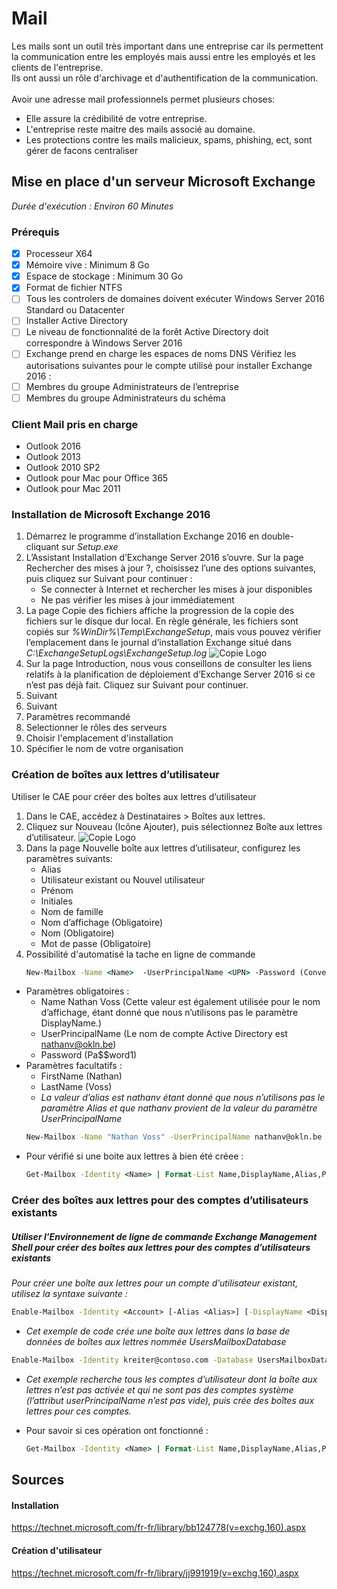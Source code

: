 # Mail
Les mails sont un outil très important dans une entreprise car ils permettent la communication entre les employés mais aussi entre les employés et les clients de l'entreprise.<br>
Ils ont aussi un rôle d'archivage et d'authentification de la communication.<br><br>
Avoir une adresse mail professionnels permet plusieurs choses:
* Elle assure la crédibilité de votre entreprise.
* L'entreprise reste maitre des mails associé au domaine.
* Les protections contre les mails malicieux, spams, phishing, ect, sont gérer de facons centraliser<br>

## Mise en place d'un serveur Microsoft Exchange
*Durée d'exécution : Environ 60 Minutes*
### Prérequis
- [X] Processeur X64
- [X] Mémoire vive : Minimum 8 Go
- [X] Espace de stockage : Minimum 30 Go
- [X] Format de fichier NTFS
- [ ] Tous les controlers de domaines doivent exécuter Windows Server 2016 Standard ou Datacenter 
- [ ] Installer Active Directory
- [ ] Le niveau de fonctionnalité de la forêt Active Directory doit correspondre à Windows Server 2016
- [ ] Exchange prend en charge les espaces de noms DNS
Vérifiez les autorisations suivantes pour le compte utilisé pour installer Exchange 2016 :
- [ ] Membres du groupe Administrateurs de l’entreprise
- [ ] Membres du groupe Administrateurs du schéma
### Client Mail pris en charge
* Outlook 2016
* Outlook 2013
* Outlook 2010 SP2
* Outlook pour Mac pour Office 365
* Outlook pour Mac 2011
### Installation de Microsoft Exchange 2016
1. Démarrez le programme d’installation Exchange 2016 en double-cliquant sur <em>Setup.exe</em>
2. L’Assistant Installation d’Exchange Server 2016 s’ouvre. Sur la page Rechercher des mises à jour ?, choisissez l’une des options suivantes, puis cliquez sur Suivant pour continuer :
   * Se connecter à Internet et rechercher les mises à jour disponibles
   * Ne pas vérifier les mises à jour immédiatement
3. La page Copie des fichiers affiche la progression de la copie des fichiers sur le disque dur local. En règle générale, les fichiers sont copiés sur *%WinDir%\Temp\ExchangeSetup*, mais vous pouvez vérifier l’emplacement dans le journal d’installation Exchange situé dans *C:\ExchangeSetupLogs\ExchangeSetup.log*
                     ![Copie Logo](https://i-technet.sec.s-msft.com/dynimg/IC872138.png "Copie image")
4. Sur la page Introduction, nous vous conseillons de consulter les liens relatifs à la planification de déploiement d’Exchange Server 2016 si ce n’est pas déjà fait. Cliquez sur Suivant pour continuer.
5. Suivant
6. Suivant
7. Paramètres recommandé
8. Selectionner le rôles des serveurs
9. Choisir l'emplacement d'installation
10. Spécifier le nom de votre organisation
### Création de boîtes aux lettres d’utilisateur
Utiliser le CAE pour créer des boîtes aux lettres d’utilisateur
1. Dans le CAE, accédez à Destinataires > Boîtes aux lettres.
2. Cliquez sur Nouveau (Icône Ajouter), puis sélectionnez Boîte aux lettres d’utilisateur.
                  ![Copie Logo](https://i-technet.sec.s-msft.com/dynimg/IC863494.png "Copie image")
3. Dans la page Nouvelle boîte aux lettres d’utilisateur, configurez les paramètres suivants:
   * Alias
   * Utilisateur existant ou Nouvel utilisateur
   * Prénom
   * Initiales
   * Nom de famille
   * Nom d’affichage (Obligatoire)
   * Nom (Obligatoire)
   * Mot de passe (Obligatoire)
4. Possibilité d'automatisé la tache en ligne de commande
   ```cmd
   New-Mailbox -Name <Name>  -UserPrincipalName <UPN> -Password (ConvertTo-SecureString -String '<Password>' -AsPlainText -Force) [-Alias <Alias>] [-FirstName <FirstName>] [-LastName <LastName>] [-DisplayName <DisplayName>] -[OrganizationalUnit <OU>] 
   ```
* Paramètres obligatoires :
   * Name  Nathan Voss (Cette valeur est également utilisée pour le nom d’affichage, étant donné que nous n’utilisons pas le paramètre DisplayName.)
   * UserPrincipalName (Le nom de compte Active Directory est nathanv@okln.be)
   * Password (Pa$$word1)
* Paramètres facultatifs :
   * FirstName (Nathan)
   * LastName (Voss)
   * *La valeur d’alias est nathanv étant donné que nous n’utilisons pas le paramètre Alias et que nathanv provient de la valeur du paramètre UserPrincipalName*
   ```cmd
   New-Mailbox -Name "Nathan Voss" -UserPrincipalName nathanv@okln.be -Password (ConvertTo-SecureString -String 'Pa$$word1' -AsPlainText -Force) -FirstName Nathan -LastName Voss 
   ```
* Pour vérifié si une boite aux lettres à bien été créee :
   ```cmd
   Get-Mailbox -Identity <Name> | Format-List Name,DisplayName,Alias,PrimarySmtpAddress,Database
   ```
### Créer des boîtes aux lettres pour des comptes d’utilisateurs existants
##### Utiliser l’Environnement de ligne de commande Exchange Management Shell pour créer des boîtes aux lettres pour des comptes d’utilisateurs existants
   *Pour créer une boîte aux lettres pour un compte d’utilisateur existant, utilisez la syntaxe suivante :*
   ```cmd
   Enable-Mailbox -Identity <Account> [-Alias <Alias>] [-DisplayName <DisplayName>] [-Database <Database>]
   ```
   - *Cet exemple de code crée une boîte aux lettres dans la base de données de boîtes aux lettres nommée UsersMailboxDatabase*
   ```cmd
   Enable-Mailbox -Identity kreiter@contoso.com -Database UsersMailboxDatabase
   ```
   - *Cet exemple recherche tous les comptes d’utilisateur dont la boîte aux lettres n’est pas activée et qui ne sont pas des comptes système (l’attribut userPrincipalName n’est pas vide), puis crée des boîtes aux lettres pour ces comptes.*
   * Pour savoir si ces opération ont fonctionné :
      ```cmd
      Get-Mailbox -Identity <Name> | Format-List Name,DisplayName,Alias,PrimarySmtpAddress,Database
      ```

## Sources
#### Installation
https://technet.microsoft.com/fr-fr/library/bb124778(v=exchg.160).aspx
#### Création d'utilisateur
https://technet.microsoft.com/fr-fr/library/jj991919(v=exchg.160).aspx



